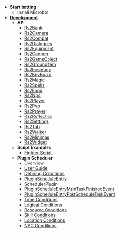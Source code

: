 - **Start botting**
    - Install Microbot
- [**Development**](Development.md)
    - **API**
      * [Rs2Bank](api/apidocs/net/runelite/client/plugins/microbot/util/bank/Rs2Bank.html)
      * [Rs2Camera](api/apidocs/net/runelite/client/plugins/microbot/util/camera/Rs2Camera.html)
      * [Rs2Combat](api/apidocs/net/runelite/client/plugins/microbot/util/combat/Rs2Combat.html)
      * [Rs2Dialogues](api/apidocs/net/runelite/client/plugins/microbot/util/dialogues/Rs2Dialogues.html)
      * [Rs2Equipment](api/apidocs/net/runelite/client/plugins/microbot/util/equipment/Rs2Equipment.html)
      * [Rs2Cannon](api/apidocs/net/runelite/client/plugins/microbot/util/gameobject/Rs2Cannon.html)
      * [Rs2GameObject](api/apidocs/net/runelite/client/plugins/microbot/util/gameobject/Rs2GameObject.html)
      * [Rs2GroundItem](api/apidocs/net/runelite/client/plugins/microbot/util/grounditem/Rs2GroundItem.html)
      * [Rs2Inventory](api/apidocs/net/runelite/client/plugins/microbot/util/inventory/Rs2Inventory.html)
      * [Rs2KeyBoard](api/apidocs/net/runelite/client/plugins/microbot/util/keyboard/Rs2Keyboard.html)
      * [Rs2Magic](api/apidocs/net/runelite/client/plugins/microbot/util/magic/Rs2Magic.html)
      * [Rs2Spells](api/apidocs/net/runelite/client/plugins/microbot/util/magic/Rs2Spells.html)
      * [Rs2Food](api/apidocs/net/runelite/client/plugins/microbot/util/misc/Rs2Food.html)
      * [Rs2Npc](api/apidocs/net/runelite/client/plugins/microbot/util/npc/Rs2Npc.html)
      * [Rs2Player](api/apidocs/net/runelite/client/plugins/microbot/util/player/Rs2Player.html)
      * [Rs2Pvp](api/apidocs/net/runelite/client/plugins/microbot/util/player/Rs2Pvp.html)
      * [Rs2Prayer](api/apidocs/net/runelite/client/plugins/microbot/util/prayer/Rs2Prayer.html)
      * [Rs2Reflection](api/apidocs/net/runelite/client/plugins/microbot/util/prayer/Rs2Reflection.html)
      * [Rs2Settings](api/apidocs/net/runelite/client/plugins/microbot/util/settings/Rs2Settings.html)
      * [Rs2Tab](api/apidocs/net/runelite/client/plugins/microbot/util/tabs/Rs2Settings.html)
      * [Rs2Walker](api/apidocs/net/runelite/client/plugins/microbot/util/walker/Rs2Settings.html)
      * [Rs2Minimap](api/apidocs/net/runelite/client/plugins/microbot/util/walker/Rs2Settings.html)
      * [Rs2Widget](api/apidocs/net/runelite/client/plugins/microbot/util/widget/Rs2Widget.html)
    - **Script Examples**
        * [Fighter Script](combat.md)
    - **Plugin Scheduler**
      * [Overview](scheduler/README.md)
      * [User Guide](scheduler/user-guide.md)
      * [Defining Conditions](scheduler/defining-conditions.md)
      * [PluginScheduleEntry](scheduler/plugin-schedule-entry-merged.md)
      * [SchedulerPlugin](scheduler/scheduler-plugin.md)
      * [PluginScheduleEntryMainTaskFinishedEvent](scheduler/event/plugin-schedule-entry-finished-event.md)
      * [PluginScheduleEntryPostScheduleTaskEvent](scheduler/event/plugin-schedule-entry-soft-stop-event.md)
      * [Time Conditions](scheduler/time-conditions.md)
      * [Logical Conditions](scheduler/logical-conditions.md)
      * [Resource Conditions](scheduler/resource-conditions.md)
      * [Skill Conditions](scheduler/skill-conditions.md)
      * [Location Conditions](scheduler/location-conditions.md)
      * [NPC Conditions](scheduler/npc-conditions.md)